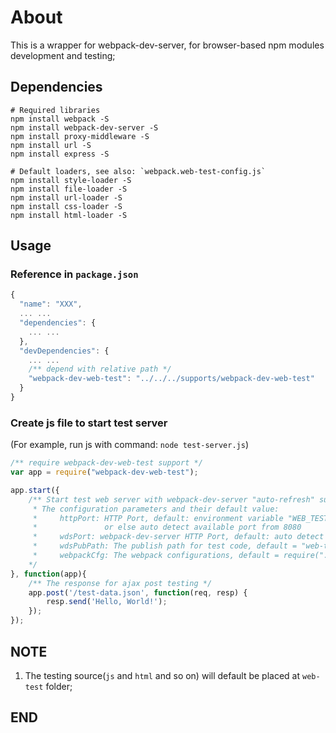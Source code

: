 # About

This is a wrapper for webpack-dev-server, for browser-based npm modules development and testing;

## Dependencies
```shell
# Required libraries
npm install webpack -S
npm install webpack-dev-server -S
npm install proxy-middleware -S
npm install url -S
npm install express -S

# Default loaders, see also: `webpack.web-test-config.js`
npm install style-loader -S
npm install file-loader -S
npm install url-loader -S
npm install css-loader -S
npm install html-loader -S
```

## Usage
### Reference in `package.json`
```js
{
  "name": "XXX",
  ... ...
  "dependencies": {
    ... ...
  },
  "devDependencies": {
    ... ...
    /** depend with relative path */
    "webpack-dev-web-test": "../../../supports/webpack-dev-web-test"
  }
}
```
### Create js file to start test server
(For example, run js with command: `node test-server.js`)
```js
/** require webpack-dev-web-test support */
var app = require("webpack-dev-web-test");

app.start({
    /** Start test web server with webpack-dev-server "auto-refresh" support.
     * The configuration parameters and their default value:
     *     httpPort: HTTP Port, default: environment variable "WEB_TEST_SERVER_PORT",
     *               or else auto detect available port from 8080
     *     wdsPort: webpack-dev-server HTTP Port, default: auto detect available port from httpPort+1,
     *     wdsPubPath: The publish path for test code, default = "web-test",
     *     webpackCfg: The webpack configurations, default = require("./webpack.web-test-config.js")
    */
}, function(app){
    /** The response for ajax post testing */
    app.post('/test-data.json', function(req, resp) {
        resp.send('Hello, World!');
    });
});
```

## NOTE
 1. The testing source(`js` and `html` and so on) will default be placed at `web-test` folder;

## END
